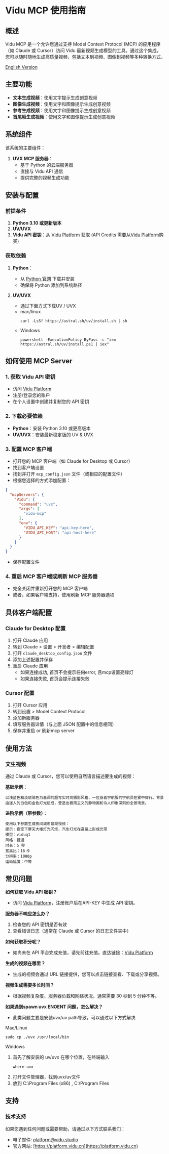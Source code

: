 # Vidu MCP 使用指南

## 概述

Vidu MCP 是一个允许您通过支持 Model Context Protocol (MCP) 的应用程序（如 Claude 或 Cursor）访问 Vidu 最新视频生成模型的工具。通过这个集成，您可以随时随地生成高质量视频，包括文本到视频、图像到视频等多种转换方式。

[English Version](https://github.com/shengshu-ai/vidu-mcp/blob/main/README.md)

## 主要功能

* **文本生成视频**：使用文字提示生成创意视频
* **图像生成视频**：使用文字和图像提示生成创意视频
* **参考生成视频**：使用文字和图像提示生成创意视频
* **首尾帧生成视频**：使用文字和图像提示生成创意视频

## 系统组件

该系统的主要组件：

1. **UVX MCP 服务器**：
   - 基于 Python 的云端服务器
   - 直接与 Vidu API 通信
   - 提供完整的视频生成功能

## 安装与配置

### 前提条件

1. **Python 3.10 或更新版本**
2. **UV/UVX**
3. **Vidu API 密钥**：从 [Vidu Platform](https://platform.vidu.cn) 获取 (API Credits 需要从[Vidu Platform](https://platform.vidu.cn)购买)

### 获取依赖

1. **Python**：
   - 从 [Python 官网](https://www.python.org/downloads/) 下载并安装
   - 确保将 Python 添加到系统路径

2. **UV/UVX**
   - 通过下面方式下载UV / UVX
   - mac/linux
     ```
     curl -LsSf https://astral.sh/uv/install.sh | sh
     ```
   - Windows
     ```
     powershell -ExecutionPolicy ByPass -c "irm https://astral.sh/uv/install.ps1 | iex"
     ```

## 如何使用 MCP Server

### 1. 获取 Vidu API 密钥

- 访问 [Vidu Platform](https://platform.vidu.cn)
- 注册/登录您的账户
- 在个人设置中创建并复制您的 API 密钥

### 2. 下载必要依赖

- **Python**：安装 Python 3.10 或更高版本
- **UV/UVX**：安装最新稳定版的 UV & UVX

### 3. 配置 MCP 客户端

- 打开您的 MCP 客户端（如 Claude for Desktop 或 Cursor）
- 找到客户端设置
- 找到并打开 `mcp_config.json` 文件（或相应的配置文件）
- 根据您选择的方式添加配置：

```json
{
  "mcpServers": {
    "Vidu": {
      "command": "uvx",
      "args": [
        "vidu-mcp"
      ],
      "env": {
        "VIDU_API_KEY": "api-key-here", 
        "VIDU_API_HOST": "api-host-here"
      }
    }
  }
}
```

- 保存配置文件

### 4. 重启 MCP 客户端或刷新 MCP 服务器

- 完全关闭并重新打开您的 MCP 客户端
- 或者，如果客户端支持，使用刷新 MCP 服务器选项

## 具体客户端配置

### Claude for Desktop 配置

1. 打开 Claude 应用
2. 转到 Claude > 设置 > 开发者 > 编辑配置
3. 打开 `claude_desktop_config.json` 文件
4. 添加上述配置并保存
5. 重启 Claude 应用
   - 如果连接成功, 首页不会提示任何error, 且mcp设置亮绿灯
   - 如果连接失败, 首页会提示连接失败

### Cursor 配置

1. 打开 Cursor 应用
2. 转到设置 > Model Context Protocol
3. 添加新服务器
4. 填写服务器详情（与上面 JSON 配置中的信息相同）
5. 保存并重启 or 刷新mcp server

## 使用方法

### 文生视频

通过 Claude 或 Cursor，您可以使用自然语言描述要生成的视频：

**基础示例**：

```
以浅蓝色和淡琥珀色为基调的超写实时尚摄影风格，一位身着宇航服的宇航员在雾中穿行。背景由迷人的白色和金色灯光组成，营造出极简主义的静物画和令人印象深刻的全景场景。
```

**进阶示例（带参数）**：
```
使用以下参数生成夜间城市景观视频：
提示：夜空下摩天大楼灯光闪烁，汽车灯光在道路上形成光带
模型：viduq1
风格：普通
时长：5 秒
宽高比：16:9
分辨率：1080p
运动幅度：中等
```

## 常见问题

**如何获取 Vidu API 密钥？**
- 访问 [Vidu Platform](https://platform.vidu.cn)，注册账户后在API-KEY 中生成 API 密钥。

**服务器不响应怎么办？**
1. 检查您的 API 密钥是否有效
2. 查看错误日志（通常在 Claude 或 Cursor 的日志文件夹中）

**如何获取积分呢？**
- 如尚未在 API 平台完成充值，请先前往充值。直达链接：[Vidu Platform](https://platform.vidu.cn/billing)

**生成的视频在哪里？**
- 生成的视频会通过 URL 链接提供，您可以点击链接查看、下载或分享视频。

**视频生成需要多长时间？**
- 根据视频复杂度、服务器负载和网络状况，通常需要 30 秒到 5 分钟不等。

**如果遇到spawn uvx ENOENT 问题，怎么解决？**
- 此类问题主要是安装uvx/uv path导致，可以通过以下方式解决

Mac/Linux
```
sudo cp ./uvx /usr/local/bin
```

Windows
1. 首先了解安装的 uv/uvx 在哪个位置，在终端输入
   ```
   where uvx
   ```
2. 打开文件管理器，找到uvx/uv文件
3. 放到 C:\Program Files (x86) , C:\Program Files

## 支持

### 技术支持

如果您遇到任何问题或需要帮助，请通过以下方式联系我们：
- 电子邮件: [platform@vidu.studio](mailto:platform@vidu.studio)
- 官方网站: [https://platform.vidu.cn](https://platform.vidu.cn)
